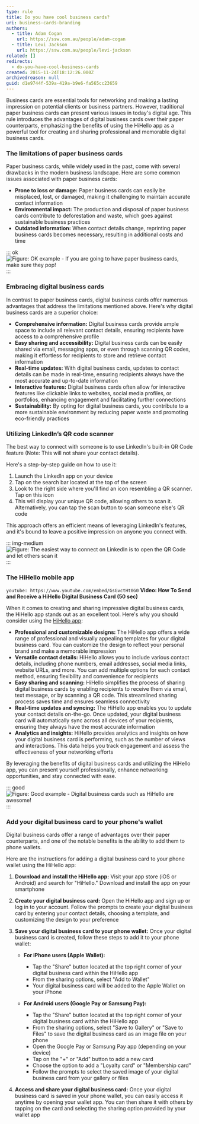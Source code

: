 ```yaml
---
type: rule
title: Do you have cool business cards?
uri: business-cards-branding
authors:
  - title: Adam Cogan
    url: https://ssw.com.au/people/adam-cogan
  - title: Levi Jackson
    url: https://ssw.com.au/people/levi-jackson
related: []
redirects:
  - do-you-have-cool-business-cards
created: 2015-11-24T18:12:26.000Z
archivedreason: null
guid: d1e9744f-539a-419a-b9e6-fa565cc23659
---
```


Business cards are essential tools for networking and making a lasting impression on potential clients or business partners. However, traditional paper business cards can present various issues in today's digital age. This rule introduces the advantages of digital business cards over their paper counterparts, emphasizing the benefits of using the HiHello app as a powerful tool for creating and sharing professional and memorable digital business cards.

### The limitations of paper business cards

Paper business cards, while widely used in the past, come with several drawbacks in the modern business landscape. Here are some common issues associated with paper business cards:

* **Prone to loss or damage:** Paper business cards can easily be misplaced, lost, or damaged, making it challenging to maintain accurate contact information
* **Environmental impact:** The production and disposal of paper business cards contribute to deforestation and waste, which goes against sustainable business practices
* **Outdated information:** When contact details change, reprinting paper business cards becomes necessary, resulting in additional costs and time

::: ok
![Figure: OK example - If you are going to have paper business cards, make sure they pop!](ssw-businesscards.png)
:::

### Embracing digital business cards

In contrast to paper business cards, digital business cards offer numerous advantages that address the limitations mentioned above. Here's why digital business cards are a superior choice:

* **Comprehensive information:** Digital business cards provide ample space to include all relevant contact details, ensuring recipients have access to a comprehensive profile
* **Easy sharing and accessibility:** Digital business cards can be easily shared via email, messaging apps, or even through scanning QR codes, making it effortless for recipients to store and retrieve contact information
* **Real-time updates:** With digital business cards, updates to contact details can be made in real-time, ensuring recipients always have the most accurate and up-to-date information
* **Interactive features:** Digital business cards often allow for interactive features like clickable links to websites, social media profiles, or portfolios, enhancing engagement and facilitating further connections
* **Sustainability:** By opting for digital business cards, you contribute to a more sustainable environment by reducing paper waste and promoting eco-friendly practices

### Utilizing LinkedIn’s QR code scanner

The best way to connect with someone is to use LinkedIn's built-in QR Code feature (Note: This will not share your contact details).

Here's a step-by-step guide on how to use it:

1. Launch the LinkedIn app on your device
2. Tap on the search bar located at the top of the screen
3. Look to the right side where you'll find an icon resembling a QR scanner. Tap on this icon
4. This will display your unique QR code, allowing others to scan it. Alternatively, you can tap the scan button to scan someone else's QR code

This approach offers an efficient means of leveraging LinkedIn's features, and it's bound to leave a positive impression on anyone you connect with.

::: img-medium
![Figure: The easiest way to connect on LinkedIn is to open the QR Code and let others scan it](linkedin-qr-code.png)
:::

### The HiHello mobile app

`youtube: https://www.youtube.com/embed/GsGvctHt0G0`
**Video: How To Send and Receive a HiHello Digital Business Card (50 sec)**

When it comes to creating and sharing impressive digital business cards, the HiHello app stands out as an excellent tool. Here's why you should consider using the [HiHello app](https://www.hihello.me):

* **Professional and customizable designs:** The HiHello app offers a wide range of professional and visually appealing templates for your digital business card. You can customize the design to reflect your personal brand and make a memorable impression
* **Versatile contact details:** HiHello allows you to include various contact details, including phone numbers, email addresses, social media links, website URLs, and more. You can add multiple options for each contact method, ensuring flexibility and convenience for recipients
* **Easy sharing and scanning:** HiHello simplifies the process of sharing digital business cards by enabling recipients to receive them via email, text message, or by scanning a QR code. This streamlined sharing process saves time and ensures seamless connectivity
* **Real-time updates and syncing:** The HiHello app enables you to update your contact details on-the-go. Once updated, your digital business card will automatically sync across all devices of your recipients, ensuring they always have the most accurate information
* **Analytics and insights:** HiHello provides analytics and insights on how your digital business card is performing, such as the number of views and interactions. This data helps you track engagement and assess the effectiveness of your networking efforts

By leveraging the benefits of digital business cards and utilizing the HiHello app, you can present yourself professionally, enhance networking opportunities, and stay connected with ease.

::: good
![Figure: Good example - Digital business cards such as HiHello are awesome!](dsdsvcsd.png)
:::

### Add your digital business card to your phone's wallet

Digital business cards offer a range of advantages over their paper counterparts, and one of the notable benefits is the ability to add them to phone wallets.

Here are the instructions for adding a digital business card to your phone wallet using the HiHello app:

1. **Download and install the HiHello app:** Visit your app store (iOS or Android) and search for "HiHello." Download and install the app on your smartphone
2. **Create your digital business card:** Open the HiHello app and sign up or log in to your account. Follow the prompts to create your digital business card by entering your contact details, choosing a template, and customizing the design to your preference
3. **Save your digital business card to your phone wallet:** Once your digital business card is created, follow these steps to add it to your phone wallet:

   * **For iPhone users (Apple Wallet):**

      * Tap the "Share" button located at the top right corner of your digital business card within the HiHello app
      * From the sharing options, select "Add to Wallet"
      * Your digital business card will be added to the Apple Wallet on your iPhone

   * **For Android users (Google Pay or Samsung Pay):**

      * Tap the "Share" button located at the top right corner of your digital business card within the HiHello app
      * From the sharing options, select "Save to Gallery" or "Save to Files" to save the digital business card as an image file on your phone
      * Open the Google Pay or Samsung Pay app (depending on your device)
      * Tap on the "+" or "Add" button to add a new card
      * Choose the option to add a "Loyalty card" or "Membership card"
      * Follow the prompts to select the saved image of your digital business card from your gallery or files

4. **Access and share your digital business card:** Once your digital business card is saved in your phone wallet, you can easily access it anytime by opening your wallet app. You can then share it with others by tapping on the card and selecting the sharing option provided by your wallet app
